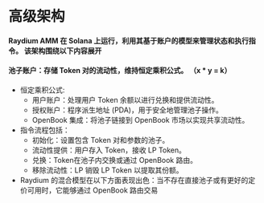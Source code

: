 # 高级架构
#### Raydium AMM 在 Solana 上运行，利用其基于账户的模型来管理状态和执行指令。 该架构围绕以下内容展开
#### 池子账户：存储 Token 对的流动性，维持恒定乘积公式。 （x * y = k）
- 恒定乘积公式:
    - 用户账户：处理用户 Token 余额以进行兑换和提供流动性。
    - 授权账户：程序派生地址 (PDA)，用于安全地管理池子操作。
    - OpenBook 集成：将池子链接到 OpenBook 市场以实现共享流动性。
- 指令流程包括：
    - 初始化：设置包含 Token 对和参数的池子。
    - 流动性提供：用户存入 Token，接收 LP Token。
    - 兑换：Token在池子内交换或通过 OpenBook 路由。
    - 移除流动性：LP 销毁 LP Token 以提取其份额。
- Raydium 的混合模型在以下方面表现出色：当不存在直接池子或有更好的定价可用时，它能够通过 OpenBook 路由交易